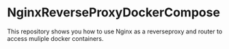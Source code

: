 # NginxReverseProxyDockerCompose
This repository shows you how to use Nginx as a reverseproxy and router to access muliple docker containers.
